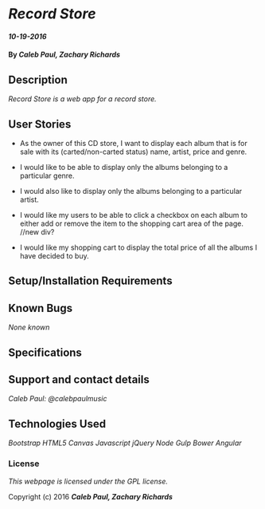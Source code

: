 
# _Record Store_

#### _10-19-2016_

#### By _**Caleb Paul, Zachary Richards**_

## Description

_Record Store is a web app for a record store._

## User Stories
 * As the owner of this CD store, I want to display each album that is for sale with its (carted/non-carted status) name, artist, price and genre.
 * I would like to be able to display only the albums belonging to a particular genre.
 * I would also like to display only the albums belonging to a particular artist.
 * I would like my users to be able to click a checkbox on each album to either add or remove the item to the shopping cart area of the page. //new div?

 * I would like my shopping cart to display the total price of all the albums I have decided to buy.

## Setup/Installation Requirements

<!-- * _Clone this repository (https://github.com/CalebPaul/github-lookup-js2.git) to your desktop._
* _Install Node Package Manager(npm)._
* _Instal Gulp and Bower._
* _Install all dependencies listed in the package.json, and bower.json files._
* _Navigate to project folder in terminal._
* _Create .env file in main level of directory, populate with `exports.apiKey = "apikey"`._
* _Type `gulp serve` in terminal._ -->


## Known Bugs

_None known_

## Specifications
<!-- * On page load:
    - Site opens with an text input search field visible.
* When a github username is submitted via search field:
    - site retrieves and displays user name, location, and # of repositories.
    - site displays name, description, and primary language used, for each of the user's repository.
    - site handles null values in user's name, location, and repoUrls description. -->

## Support and contact details

_Caleb Paul: @calebpaulmusic_


## Technologies Used

_Bootstrap_
_HTML5 Canvas_
_Javascript_
_jQuery_
_Node_
_Gulp_
_Bower_
_Angular_

### License
*This webpage is licensed under the GPL license.*

Copyright (c) 2016 **_Caleb Paul, Zachary Richards_**
